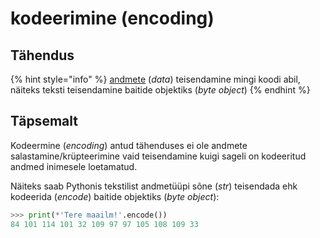 # kodeerimine \(encoding\)

## Tähendus

{% hint style="info" %}
[andmete](andmed-data.md) \(_data_\) teisendamine mingi koodi abil, näiteks teksti teisendamine baitide objektiks \(_byte object_\)
{% endhint %}



## Täpsemalt

Kodeermine \(_encoding_\) antud tähenduses ei ole andmete salastamine/krüpteerimine vaid teisendamine kuigi sageli on kodeeritud andmed inimesele loetamatud.

Näiteks saab Pythonis tekstilist andmetüüpi sõne \(_str_\) teisendada ehk kodeerida \(_encode_\) baitide objektiks \(_byte object_\):

```python
>>> print(*'Tere maailm!'.encode())
84 101 114 101 32 109 97 97 105 108 109 33
```


